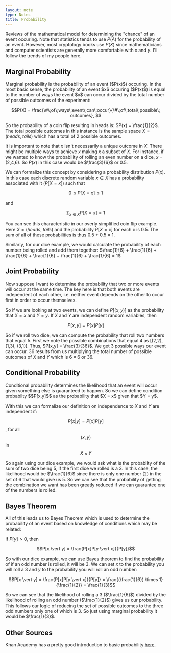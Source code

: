 ```yaml
---
layout: note
type: Notes
title: Probability
---
```


Reviews of the mathematical model for determining the "chance" of an event occuring. Note that statistics tends to use $P(A)$ for the probability of an event. However, most cryptology books use $P(X)$ since mathematicians and computer scientists are generally more comfortable with $x$ and $y$. I'll follow the trends of my people here.

<h2>Marginal Probability</h2>
Marginal probability is the probability of an event ($P(x)$) occuring. In the most basic sense, the probability of an event $x$ occuring ($P(x)$) is equal to the number of ways the event $x$ can occur divided by the total number of possible outcomes of the experiment:<br/>

$$P(X) = \frac{\#\;of\;ways\;event\;can\;occur}{\#\;of\;total\;possible\; outcomes}, $$

So the probability of a coin flip resulting in heads is: $P(x) = \frac{1}{2}$. The total possible outcomes in this instance is the sample space $X = (heads,\;tails)$ which has a total of 2 possible outcomes.

It is important to note that $x$ isn't necessarily a unique outcome in $X$. There might be multiple ways to achieve $x$ making $x$ a subset of $X$. For instance, if we wanted to know the probability of rolling an even number on a dice, $x$ = (2,4,6). So $P(x)$ in this case would be $\frac{3}{6}$ or 0.5.

We can formalize this concept by considering a probability distribution $P(x)$. In this case each discrete random variable $x \in X$ has a probability associated with it ($P[X = x]$) such that 

$$0 \le P[X = x] \le 1$$ 

and 

$$\sum_{x \in X} P[X = x] = 1$$ 

You can see this characteristic in our overly simplified coin flip example. Here $X = (heads,\;tails)$ and the probability $P[X = x]$ for each $x$ is 0.5. The sum of all of these probabilities is thus 0.5 + 0.5 = 1.

Similarly, for our dice example, we would calculate the probability of each number being rolled and add them together: $\frac{1}{6} + \frac{1}{6} + \frac{1}{6} + \frac{1}{6} + \frac{1}{6} + \frac{1}{6} = 1$

<h2>Joint Probability</h2>
Now suppose I want to determine the probability that two or more events will occur at the same time. The key here is that both events are independent of each other, i.e. neither event depends on the other to occur first in order to occur themselves. 

So if we are looking at two events, we can define $P[(x,y)]$ as the probability that $X = x$ and $Y = y$. If $X$ and $Y$ are independent random variables, then<br/>

$$P[x,y] = P[x]P[y]$$

So if we roll two dice, we can compute the probability that roll two numbers that equal 5. First we note the possible combinations that equal 4 as [(2,2), (1,3), (3,1)]. Thus, $P[x,y] = \frac{3}{36}$. We get 3 possible ways our event can occur. 36 results from us multiplying the total number of possible outcomes of $X$ and $Y$ which is $6 \times 6$ or 36. 

<h2>Conditional Probability</h2>
Conditional probability determines the likelihood that an event will occur given something else is guaranteed to happen. So we can define condition probabilty $$P[x,y]$$ as the probability that $X = x$ given that $Y = y$. 

With this we can formalize our definition on independence to $X$ and $Y$ are independent if:

$$P[x \vert y] = P[x]P[y]$$, for all $$(x,y)$$ in $$X \times Y$$

So again using our dice example, we would ask what is the probabilty of the sum of two dice being 5, if the first dice we rolled is a 3. In this case, the likelihood would be $\frac{1}{6}$ since there is only one number (2) in the set of 6 that would give us 5. So we can see that the probability of getting the combination we want has been greatly reduced if we can guarantee one of the numbers is rolled.

<h2>Bayes Theorem</h2>
All of this leads us to Bayes Theorem which is used to determine the probability of an event based on knowledge of conditions which may be related:

If $P[y] \gt 0$, then

$$P[x \vert y] = \frac{P[x]P[y \vert x]}{P[y]}$$

So with our dice example, we can use Bayes theorem to find the probability of if an odd number is rolled, it will be 3. We can set $x$ to the probability you will roll a 3 and $y$ to the probability you will roll an odd number:

$$P[x \vert y] = \frac{P[x]P[y \vert x]}{P[y]} = \frac{(\frac{1}{6}) \times 1}{\frac{1}{2}} = \frac{1}{3}$$

So we can see that the likelihood of rolling a 3 ($\frac{1}{6}$) divided by the likelihood of rolling an odd number ($\frac{1}{2}$) gives us our probability. This follows our logic of reducing the set of possible outcomes to the three odd numbers only one of which is 3. So just using marginal probability it would be $\frac{1}{3}$.

<h2>Other Sources</h2>
Khan Academy has a pretty good introduction to basic probability <a href="//www.khanacademy.org/math/precalculus/prob-comb/basic-prob-precalc/v/basic-probability">here</a>.